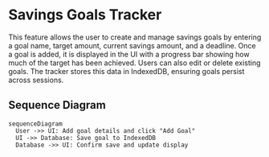 # Savings Goals Tracker

This feature allows the user to create and manage savings goals by entering a goal name, target amount, current savings amount, and a deadline. Once a goal is added, it is displayed in the UI with a progress bar showing how much of the target has been achieved. Users can also edit or delete existing goals. The tracker stores this data in IndexedDB, ensuring goals persist across sessions.

## Sequence Diagram

```mermaid
sequenceDiagram
  User ->> UI: Add goal details and click "Add Goal"
  UI ->> Database: Save goal to IndexedDB
  Database ->> UI: Confirm save and update display

```